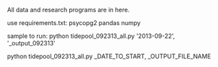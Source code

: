 All data and research programs are in here.

use requirements.txt:
psycopg2
pandas
numpy

sample to run:
python tidepool_092313_all.py '2013-09-22', '_output_092313'

python tidepool_092313_all.py _DATE_TO_START, _OUTPUT_FILE_NAME

